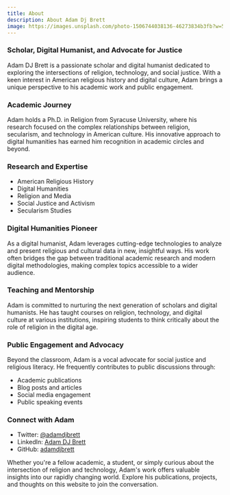```yaml
---
title: About
description: About Adam Dj Brett
image: https://images.unsplash.com/photo-1506744038136-46273834b3fb?w=500&auto=format&fit=crop&q=60&ixlib=rb-4.1.0&ixid=M3wxMjA3fDB8MHxzZWFyY2h8MTJ8fG5hdHVyZXxlbnwwfDB8MHx8fDA%3D
---
```

### Scholar, Digital Humanist, and Advocate for Justice

Adam DJ Brett is a passionate scholar and digital humanist dedicated to exploring the intersections of religion, technology, and social justice. With a keen interest in American religious history and digital culture, Adam brings a unique perspective to his academic work and public engagement.

### Academic Journey

Adam holds a Ph.D. in Religion from Syracuse University, where his research focused on the complex relationships between religion, secularism, and technology in American culture. His innovative approach to digital humanities has earned him recognition in academic circles and beyond.

### Research and Expertise

- American Religious History
- Digital Humanities
- Religion and Media
- Social Justice and Activism
- Secularism Studies

### Digital Humanities Pioneer

As a digital humanist, Adam leverages cutting-edge technologies to analyze and present religious and cultural data in new, insightful ways. His work often bridges the gap between traditional academic research and modern digital methodologies, making complex topics accessible to a wider audience.

### Teaching and Mentorship

Adam is committed to nurturing the next generation of scholars and digital humanists. He has taught courses on religion, technology, and digital culture at various institutions, inspiring students to think critically about the role of religion in the digital age.

### Public Engagement and Advocacy

Beyond the classroom, Adam is a vocal advocate for social justice and religious literacy. He frequently contributes to public discussions through:

- Academic publications
- Blog posts and articles
- Social media engagement
- Public speaking events

### Connect with Adam

- Twitter: [@adamdjbrett](https://twitter.com/adamdjbrett)
- LinkedIn: [Adam DJ Brett](https://www.linkedin.com/in/adamdjbrett)
- GitHub: [adamdjbrett](https://github.com/adamdjbrett)

Whether you're a fellow academic, a student, or simply curious about the intersection of religion and technology, Adam's work offers valuable insights into our rapidly changing world. Explore his publications, projects, and thoughts on this website to join the conversation.

